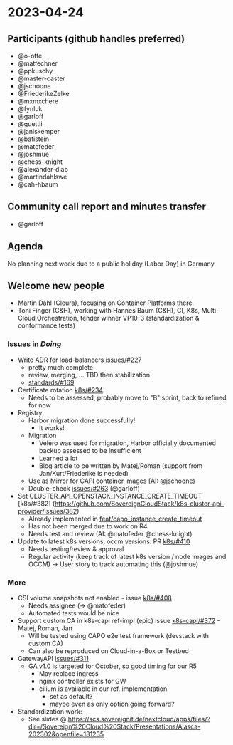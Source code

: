 # 2023-04-24
## Participants (github handles preferred)
- @o-otte
- @matfechner
- @ppkuschy
- @master-caster
- @jschoone
- @FriederikeZelke
- @mxmxchere
- @fynluk
- @garloff
- @guettli
- @janiskemper
- @batistein
- @matofeder
- @joshmue
- @chess-knight
- @alexander-diab
- @martindahlswe
- @cah-hbaum

## Community call report and minutes transfer

- @garloff

## Agenda

No planning next week due to a public holiday (Labor Day) in Germany

## Welcome new people

* Martin Dahl (Cleura), focusing on Container Platforms there.
* Toni Finger (C&H), working with Hannes Baum (C&H), CI, K8s, Multi-Cloud Orchestration, tender winner VP10-3 (standardization & conformance tests) 

### Issues in _Doing_

- Write ADR for load-balancers [issues/#227](https://github.com/SovereignCloudStack/issues/issues/227)
    - pretty much complete
    - review, merging, ... TBD then stabilization
    - [standards/#169](https://github.com/SovereignCloudStack/standards/pull/169)
- Certificate rotation [k8s/#234](https://github.com/SovereignCloudStack/k8s-cluster-api-provider/issues/234)
    - Needs to be assessed, probably move to "B" sprint, back to refined for now
- Registry
    - Harbor migration done successfully!
        - It works!
    - Migration
        - Velero was used for migration, Harbor officially documented backup assessed to be insufficient
        - Learned a lot
        - Blog article to be written by Matej/Roman (support from Jan/Kurt/Friederike is needed)
    - Use as Mirror for CAPI container images (AI: @jschoone)
    - Double-check [issues/#263](https://github.com/SovereignCloudStack/issues/issues/263) (@garloff)
- Set CLUSTER_API_OPENSTACK_INSTANCE_CREATE_TIMEOUT [k8s/#382] (https://github.com/SovereignCloudStack/k8s-cluster-api-provider/issues/382)
    - Already implemented in [feat/capo_instance_create_timeout](https://github.com/SovereignCloudStack/k8s-cluster-api-provider/tree/feat/capo_instance_create_timeout)
    - Has not been merged due to work on R4
    - Needs test and review (AI: @matofeder @chess-knight)
- Update to latest k8s versions, occm versions: PR [k8s/#410](https://github.com/SovereignCloudStack/k8s-cluster-api-provider/pull/410)
    - Needs testing/review & approval
    - Regular activity (keep track of latest k8s version / node images and OCCM) -> User story to track automating this (@joshmue)

### More
- CSI volume snapshots not enabled - issue [k8s/#408](https://github.com/SovereignCloudStack/k8s-cluster-api-provider/issues/408)
    - Needs assignee (-> @matofeder)
    - Automated tests would be nice
- Support custom CA in k8s-capi ref-impl (epic) issue [k8s-capi/#372](https://github.com/SovereignCloudStack/k8s-cluster-api-provider/issues/372) - Matej, Roman, Jan
    - Will be tested using CAPO e2e test framework (devstack with custom CA)
    - Can also be reproduced on Cloud-in-a-Box or Testbed
- GatewayAPI [issues/#311](https://github.com/SovereignCloudStack/issues/issues/311)
    - GA v1.0 is targeted for October, so good timing for our R5
        - May replace ingress
        - nginx controller exists for GW
        - cilium is available in our ref. implementation
            - set as default?
            - maybe even as only option going forward?
- Standardization work:
    - See slides @ https://scs.sovereignit.de/nextcloud/apps/files/?dir=/Sovereign%20Cloud%20Stack/Presentations/Alasca-202302&openfile=181235


